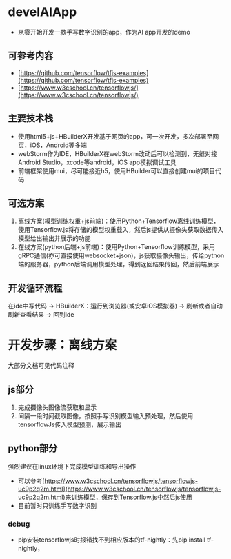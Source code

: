 # develAIApp
- 从零开始开发一款手写数字识别的app，作为AI app开发的demo

## 可参考内容
- [https://github.com/tensorflow/tfjs-examples](https://github.com/tensorflow/tfjs-examples)
- [https://www.w3cschool.cn/tensorflowjs/](https://www.w3cschool.cn/tensorflowjs/)
## 主要技术栈
- 使用html5+js+HBuilderX开发基于网页的app，可一次开发，多次部署至网页，iOS，Android等多端
- webStorm作为IDE，HBuilderX在webStorm改动后可以检测到，无缝对接Android Studio，xcode等android，iOS app模拟调试工具
- 前端框架使用mui，尽可能接近h5，使用HBuilder可以直接创建mui的项目代码
## 可选方案
1. 离线方案(模型训练权重+js前端)：使用Python+Tensorflow离线训练模型，使用Tensorflow.js将存储的模型权重载入，然后js提供从摄像头获取数据传入模型给出输出并展示的功能
2. 在线方案(python后端+js前端)：使用Python+Tensorflow训练模型，采用gRPC通信(亦可直接使用websocket+json)，js获取摄像头输出，传给python端的服务器，python后端调用模型处理，得到返回结果传回，然后前端展示

## 开发循环流程
在ide中写代码 -> HBuilderX：运行到浏览器(或安卓iOS模拟器) -> 刷新或者自动刷新查看结果 -> 回到ide
 
# 开发步骤：离线方案
大部分文档可见代码注释
## js部分
1. 完成摄像头图像流获取和显示
2. 间隔一段时间截取图像，按照手写识别模型输入预处理，然后使用tensorflowJs传入模型预测，展示输出
## python部分
强烈建议在linux环境下完成模型训练和导出操作  
- 可以参考[https://www.w3cschool.cn/tensorflowjs/tensorflowjs-uc9p2q2m.html](https://www.w3cschool.cn/tensorflowjs/tensorflowjs-uc9p2q2m.html)来训练模型，保存到Tensorflow.js中然后js使用
- 目前暂时只训练手写数字识别
### debug
- pip安装tensorflowjs时报错找不到相应版本的tf-nightly：先pip install tf-nightly，